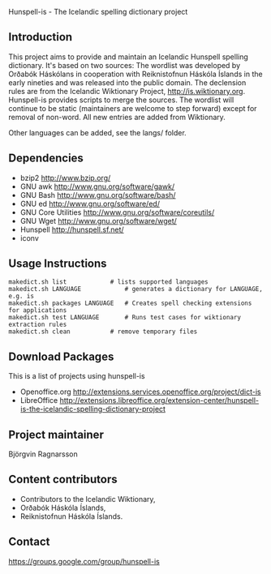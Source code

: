 Hunspell-is - The Icelandic spelling dictionary project


Introduction
------------
This project aims to provide and maintain an Icelandic Hunspell spelling
dictionary. It's based on two sources: The wordlist was developed by Orðabók
Háskólans in cooperation with Reiknistofnun Háskóla Íslands in the early
nineties and was released into the public domain. The declension rules are
from the Icelandic Wiktionary Project, http://is.wiktionary.org. Hunspell-is
provides scripts to merge the sources. The wordlist will continue to be static
(maintainers are welcome to step forward) except for removal of non-word. All
new entries are added from Wiktionary.

Other languages can be added, see the langs/ folder.


Dependencies
------------

*  bzip2                          http://www.bzip.org/
*  GNU awk                        http://www.gnu.org/software/gawk/
*  GNU Bash                       http://www.gnu.org/software/bash/
*  GNU ed                         http://www.gnu.org/software/ed/
*  GNU Core Utilities             http://www.gnu.org/software/coreutils/
*  GNU Wget                       http://www.gnu.org/software/wget/
*  Hunspell                       http://hunspell.sf.net/
*  iconv


Usage Instructions
------------------

	makedict.sh list			# lists supported languages
	makedict.sh LANGUAGE			# generates a dictionary for LANGUAGE, e.g. is
	makedict.sh packages LANGUAGE	# Creates spell checking extensions for applications
	makedict.sh test LANGUAGE		# Runs test cases for wiktionary extraction rules
	makedict.sh clean			# remove temporary files


Download Packages
-----------------
This is a list of projects using hunspell-is

*  Openoffice.org		http://extensions.services.openoffice.org/project/dict-is
*  LibreOffice		http://extensions.libreoffice.org/extension-center/hunspell-is-the-icelandic-spelling-dictionary-project


Project maintainer
------------------
Björgvin Ragnarsson


Content contributors
--------------------
*  Contributors to the Icelandic Wiktionary,
*  Orðabók Háskóla Íslands,
*  Reiknistofnun Háskóla Íslands.


Contact
-------
https://groups.google.com/group/hunspell-is

